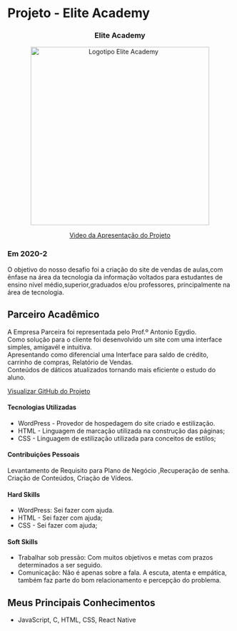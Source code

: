 # Projeto - Elite Academy

<div align=center>
 <h3>Elite Academy</h3>
  <img src="https://user-images.githubusercontent.com/111800315/192763939-29ea9044-a834-4df3-9da0-8f6eb83dadf5.gif" width=400 alt="Logotipo Elite Academy" />
 
  <a href="https://drive.google.com/file/d/171P9D6hfO-bxYBSApbL8MUAtkh-QTQEs/view?usp=sharing">Video da Apresentação do Projeto</a>
</div>



### Em 2020-2
O objetivo do nosso desafio foi a criação do site de vendas de aulas,com ênfase  na área da tecnologia da informação voltados para estudantes de ensino nível médio,superior,graduados e/ou professores, principalmente na área de tecnologia.

## Parceiro Acadêmico
A Empresa Parceira foi representada pelo Prof.º Antonio Egydio.<br>
Como solução para o cliente foi desenvolvido um site com uma interface simples, amigavél e intuitiva.<br>
Apresentando como diferencial uma Interface para saldo de crédito, carrinho de compras, Relatório de Vendas. <br>
Conteúdos de dáticos atualizados tornando mais eficiente o estudo do aluno. 



[Visualizar GitHub do Projeto](https://github.com/Ritas2022/ProjetoIntegrador01)

#### Tecnologias Utilizadas

- WordPress - Provedor de hospedagem do site criado e estilização.
- HTML - Linguagem de marcação utilizada na construção das páginas;
- CSS -  Linguagem de estilização utilizada para conceitos de estilos;

#### Contribuições Pessoais
Levantamento de Requisito para Plano de Negócio ,Recuperação de senha.
Criação de Conteúdos, Criação de Vídeos.

#### Hard Skills
- WordPress: Sei fazer com ajuda.
- HTML - Sei fazer com ajuda;
- CSS - Sei fazer com ajuda;

#### Soft Skills
- Trabalhar sob pressão: Com muitos objetivos e metas com prazos determinados a ser seguido. 
- Comunicação: Não é apenas sobre a fala. A escuta, atenta e empática, também faz parte do bom relacionamento e percepção do problema. 


## Meus Principais Conhecimentos

- JavaScript, C, HTML, CSS, React Native



